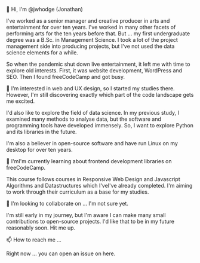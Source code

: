 👋 Hi, I'm @jwhodge (Jonathan) 

I've worked as a senior manager and creative producer in arts and entertainment for over ten years. I've worked in many other facets of performing arts for the ten years before that. But ... my first undergraduate degree was a B.Sc. in Management Science. I took a lot of the project management side into producing projects, but I've not used the data science elements for a while. 

So when the pandemic shut down live entertainment, it left me with time to explore old interests. First, it was website development, WordPress and SEO. Then I found freeCodeCamp and got busy. 

👀 I'm interested in web and UX design, so I started my studies there. However, I'm still discovering exactly which part of the code landscape gets me excited. 

I'd also like to explore the field of data science. In my previous study, I examined many methods to analyse data, but the software and programming tools have developed immensely. So, I want to explore Python and its libraries in the future.  

I'm also a believer in open-source software and have run Linux on my desktop for over ten years.

🌱 I'mI'm currently learning about frontend development libraries on freeCodeCamp. 

This course follows courses in Responsive Web Design and Javascript Algorithms and Datastructures which I'veI've already completed. I'm aiming to work through their curriculum as a base for my studies. 

💞️ I'm looking to collaborate on ... I'm not sure yet.

I'm still early in my journey, but I'm aware I can make many small contributions to open-source projects. I'd like that to be in my future reasonably soon. Hit me up.

📫 How to reach me ...

Right now ... you can open an issue on here. 

<!---
jwhodge/jwhodge is a ✨ special ✨ repository because its `README.md` (this file) appears on your GitHub profile.
You can click the Preview link to take a look at your changes.
--->
